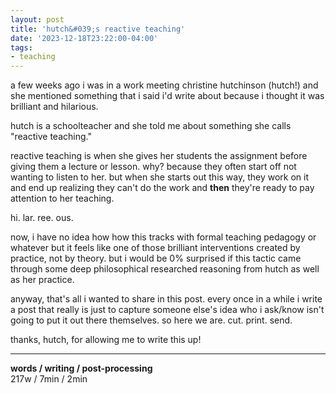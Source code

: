 ```yaml
---
layout: post
title: 'hutch&#039;s reactive teaching'
date: '2023-12-18T23:22:00-04:00'
tags:
- teaching
--- 
```


a few weeks ago i was in a work meeting christine hutchinson (hutch!) and she mentioned something that i said i'd write about because i thought it was brilliant and hilarious. 

hutch is a schoolteacher and she told me about something she calls "reactive teaching." 

reactive teaching is when she gives her students the assignment before giving them a lecture or lesson. why? because they often start off not wanting to listen to her. but when she starts out this way, they work on it and end up realizing they can't do the work and **then** they're ready to pay attention to her teaching. 

hi. lar. ree. ous. 

now, i have no idea how how this tracks with formal teaching pedagogy or whatever but it feels like one of those brilliant interventions created by practice, not by theory. but i would be 0% surprised if this tactic came through some deep philosophical researched reasoning from hutch as well as her practice. 

anyway, that's all i wanted to share in this post. every once in a while i write a post that really is just to capture someone else's idea who i ask/know isn't going to put it out there themselves. so here we are. cut. print. send. 

thanks, hutch, for allowing me to write this up!


---


<!-- hyperlink bank -->


<!-- &#042; = asterisk -->
<!-- &#039; = single quote '-->

**words / writing / post-processing**  
217w / 7min / 2min